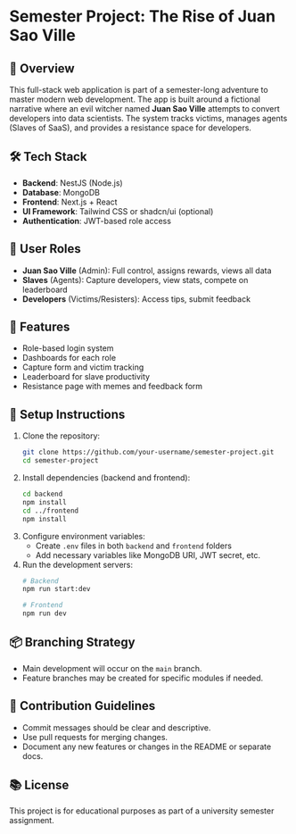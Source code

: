 
# Semester Project: The Rise of Juan Sao Ville

## 📖 Overview
This full-stack web application is part of a semester-long adventure to master modern web development. The app is built around a fictional narrative where an evil witcher named **Juan Sao Ville** attempts to convert developers into data scientists. The system tracks victims, manages agents (Slaves of SaaS), and provides a resistance space for developers.

## 🛠️ Tech Stack
- **Backend**: NestJS (Node.js)
- **Database**: MongoDB
- **Frontend**: Next.js + React
- **UI Framework**: Tailwind CSS or shadcn/ui (optional)
- **Authentication**: JWT-based role access

## 👥 User Roles
- **Juan Sao Ville** (Admin): Full control, assigns rewards, views all data
- **Slaves** (Agents): Capture developers, view stats, compete on leaderboard
- **Developers** (Victims/Resisters): Access tips, submit feedback

## 📄 Features
- Role-based login system
- Dashboards for each role
- Capture form and victim tracking
- Leaderboard for slave productivity
- Resistance page with memes and feedback form

## 🚀 Setup Instructions
1. Clone the repository:
   ```bash
   git clone https://github.com/your-username/semester-project.git
   cd semester-project
   ```
2. Install dependencies (backend and frontend):
   ```bash
   cd backend
   npm install
   cd ../frontend
   npm install
   ```
3. Configure environment variables:
   - Create `.env` files in both `backend` and `frontend` folders
   - Add necessary variables like MongoDB URI, JWT secret, etc.
4. Run the development servers:
   ```bash
   # Backend
   npm run start:dev

   # Frontend
   npm run dev
   ```

## 📦 Branching Strategy
- Main development will occur on the `main` branch.
- Feature branches may be created for specific modules if needed.

## 🤝 Contribution Guidelines
- Commit messages should be clear and descriptive.
- Use pull requests for merging changes.
- Document any new features or changes in the README or separate docs.

## 📚 License
This project is for educational purposes as part of a university semester assignment.
